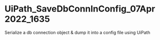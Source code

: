 # UiPath_SaveDbConnInConfig_07Apr2022_1635
Serialize a db connection object &amp; dump it into a config file using UiPath
